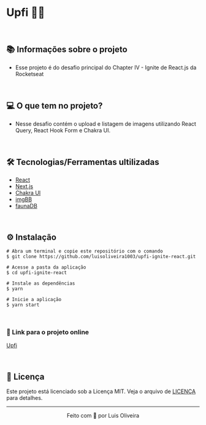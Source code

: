# Upfi 💜🚀

&nbsp;

## 📚 Informações sobre o projeto

* Esse projeto é do desafio principal do Chapter IV - Ignite de React.js da Rocketseat

&nbsp;

## 💻 O que tem no projeto?

* Nesse desafio contém o upload e listagem de imagens utilizando React Query, React Hook Form e Chakra UI.

&nbsp;

## 🛠️ Tecnologias/Ferramentas ultilizadas

* [React](https://pt-br.reactjs.org/)
* [Next.js](https://nextjs.org/)
* [Chakra UI](https://chakra-ui.com/)
* [imgBB](https://pt-br.imgbb.com/)
* [faunaDB](https://fauna.com/)

&nbsp;

## ⚙️ Instalação
```
# Abra um terminal e copie este repositório com o comando
$ git clone https://github.com/luisoliveira1003/upfi-ignite-react.git
```

```
# Acesse a pasta da aplicação
$ cd upfi-ignite-react

# Instale as dependências
$ yarn

# Inicie a aplicação
$ yarn start

```
<!--
# Crie um arquivo .env.local e coloque as variaveis
# de ambiente baseado no arquivo .env.example que
# se encontra na pasta upfi-ignite-react
-->

&nbsp;

### 🔗 Link para o projeto online


[Upfi](https://upfi-ignite-react.vercel.app/)

&nbsp;

## 📝 Licença

Este projeto está licenciado sob a Licença MIT. Veja o arquivo de [LICENÇA](https://github.com/luisoliveira1003/upfi-ignite-react/blob/master/LICENSE) para detalhes.


---

<p align="center">Feito com 💜 por Luis Oliveira</p>
